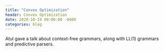 ```yaml
---
title: "Convex Optimization"
header: Convex Optimization
date: 2020-10-19 00:00:00 -0400
categories: blog
---
```


Atul gave a talk about context-free grammars, along with LL(1) grammars and predictive parsers.